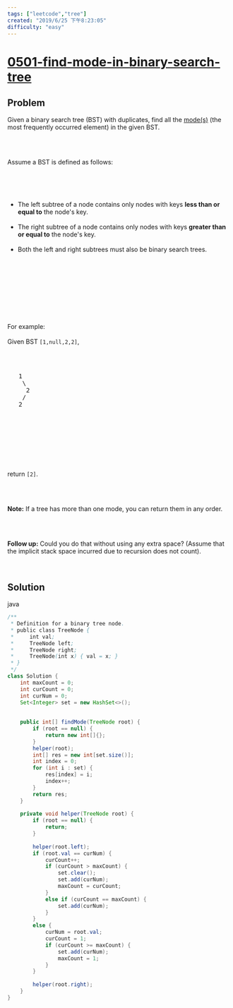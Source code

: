 ```yaml
---
tags: ["leetcode","tree"]
created: "2019/6/25 下午8:23:05"
difficulty: "easy"
---
```


# [0501-find-mode-in-binary-search-tree](https://leetcode.com/problems/find-mode-in-binary-search-tree/)

## Problem
<div><p>Given a binary search tree (BST) with duplicates, find all the <a href="https://en.wikipedia.org/wiki/Mode_(statistics)" target="_blank">mode(s)</a> (the most frequently occurred element) in the given BST.</p><br><br><p>Assume a BST is defined as follows:</p><br><br><ul><br>	<li>The left subtree of a node contains only nodes with keys <b>less than or equal to</b> the node's key.</li><br>	<li>The right subtree of a node contains only nodes with keys <b>greater than or equal to</b> the node's key.</li><br>	<li>Both the left and right subtrees must also be binary search trees.</li><br></ul><br><br><p>&nbsp;</p><br><br><p>For example:<br><br>Given BST <code>[1,null,2,2]</code>,</p><br><br><pre>   1<br>    \<br>     2<br>    /<br>   2<br></pre><br><br><p>&nbsp;</p><br><br><p>return <code>[2]</code>.</p><br><br><p><b>Note:</b> If a tree has more than one mode, you can return them in any order.</p><br><br><p><b>Follow up:</b> Could you do that without using any extra space? (Assume that the implicit stack space incurred due to recursion does not count).</p><br></div>

## Solution

java
```java
/**
 * Definition for a binary tree node.
 * public class TreeNode {
 *     int val;
 *     TreeNode left;
 *     TreeNode right;
 *     TreeNode(int x) { val = x; }
 * }
 */
class Solution {
    int maxCount = 0;
    int curCount = 0;
    int curNum = 0;
    Set<Integer> set = new HashSet<>();
    
    
    public int[] findMode(TreeNode root) {
        if (root == null) {
            return new int[]{};
        }
        helper(root);
        int[] res = new int[set.size()];
        int index = 0;
        for (int i : set) {
            res[index] = i;
            index++;
        }
        return res;
    }
    
    private void helper(TreeNode root) {
        if (root == null) {
            return;
        }
        
        helper(root.left);
        if (root.val == curNum) {
            curCount++;
            if (curCount > maxCount) {
                set.clear();
                set.add(curNum);
                maxCount = curCount;
            }
            else if (curCount == maxCount) {
                set.add(curNum);
            }
        }
        else {
            curNum = root.val;
            curCount = 1;
            if (curCount >= maxCount) {
                set.add(curNum);
                maxCount = 1;
            }
        }
        
        helper(root.right);
    }
}
​
```
